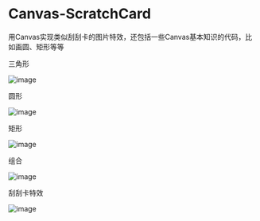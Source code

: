 # Canvas-ScratchCard
用Canvas实现类似刮刮卡的图片特效，还包括一些Canvas基本知识的代码，比如画圆、矩形等等


三角形


![image]()


圆形


![image]()


矩形


![image]()


组合


![image]()


刮刮卡特效


![image]()
